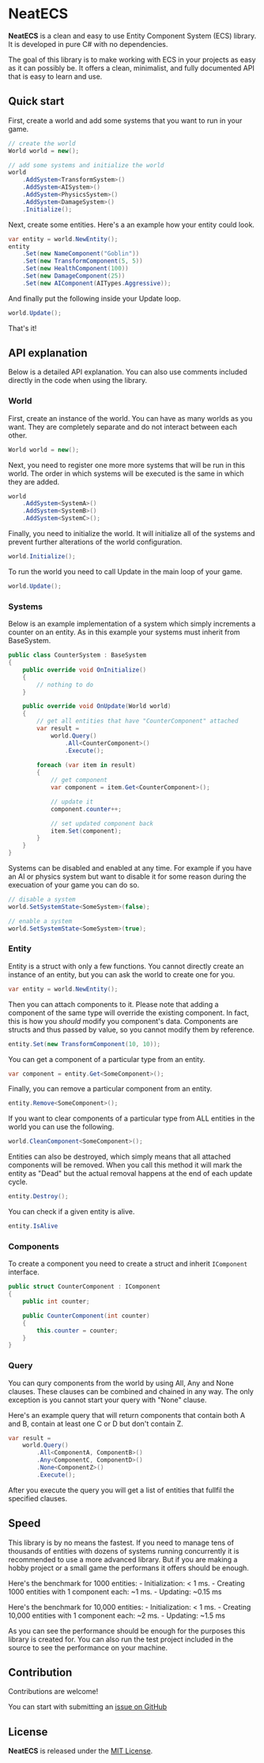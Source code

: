 # NeatECS
**NeatECS** is a clean and easy to use Entity Component System (ECS) library. It is developed in pure C# with no dependencies.

The goal of this library is to make working with ECS in your projects as easy as it can possibly be. It offers a clean, minimalist, and fully documented API that is easy to learn and use.

## Quick start
First, create a world and add some systems that you want to run in your game.

```cs
// create the world
World world = new();

// add some systems and initialize the world
world
	.AddSystem<TransformSystem>()
	.AddSystem<AISystem>()
	.AddSystem<PhysicsSystem>()
	.AddSystem<DamageSystem>()
	.Initialize();
```

Next, create some entities. Here's a an example how your entity could look.

```cs
var entity = world.NewEntity();
entity
	.Set(new NameComponent("Goblin"))
	.Set(new TransformComponent(5, 5))
	.Set(new HealthComponent(100))
	.Set(new DamageComponent(25))
	.Set(new AIComponent(AITypes.Aggressive));
```

And finally put the following inside your Update loop.

```cs
world.Update();
```

That's it!

## API explanation
Below is a detailed API explanation. You can also use comments included directly in the code when using the library.

### World
First, create an instance of the world. You can have as many worlds as you want. They are completely separate and do not interact between each other.
```cs 
World world = new();
```

Next, you need to register one more more systems that will be run in this world. The order in which systems will be executed is the same in which they are added.
```cs
world
	.AddSystem<SystemA>()
	.AddSystem<SystemB>()
	.AddSystem<SystemC>();
```

Finally, you need to initialize the world. It will initialize all of the systems and prevent further alterations of the world configuration.
```cs
world.Initialize();
```

To run the world you need to call Update in the main loop of your game.
```cs
world.Update();
```

### Systems
Below is an example implementation of a system which simply increments a counter on an entity. As in this example your systems must inherit from BaseSystem.
```cs
public class CounterSystem : BaseSystem
{
	public override void OnInitialize()
	{
		// nothing to do
	}

    public override void OnUpdate(World world)
    {
		// get all entities that have "CounterComponent" attached
		var result =
			world.Query()
				.All<CounterComponent>()
				.Execute();
		
		foreach (var item in result)
		{
			// get component
			var component = item.Get<CounterComponent>();

			// update it
			component.counter++;

			// set updated component back
			item.Set(component);
		}
	}
}
```

Systems can be disabled and enabled at any time. For example if you have an AI or physics system but want to disable it for some reason during the execuation of your game you can do so.
```cs
// disable a system
world.SetSystemState<SomeSystem>(false);

// enable a system
world.SetSystemState<SomeSystem>(true);
```

### Entity
Entity is a struct with only a few functions. You cannot directly create an instance of an entity, but you can ask the world to create one for you.
```cs
var entity = world.NewEntity();
```

Then you can attach components to it. Please note that adding a component of the same type will override the existing component. In fact, this is how you *should* modify you component's data. Components are structs and thus passed by value, so you cannot modify them by reference.
```cs
entity.Set(new TransformComponent(10, 10));
```

You can get a component of a particular type from an entity.
```cs
var component = entity.Get<SomeComponent>();
```

Finally, you can remove a particular component from an entity.
```cs
entity.Remove<SomeComponent>();
```

If you want to clear components of a particular type from ALL entities in the world you can use the following.
```cs
world.CleanComponent<SomeComponent>();
```

Entities can also be destroyed, which simply means that all attached components will be removed. When you call this method it will mark the entity as "Dead" but the actual removal happens at the end of each update cycle.
```cs
entity.Destroy();
```

You can check if a given entity is alive.
```cs
entity.IsAlive
```

### Components
To create a component you need to create a struct and inherit `IComponent` interface.
```cs
public struct CounterComponent : IComponent
{
    public int counter;

    public CounterComponent(int counter)
    {
        this.counter = counter;
    }
}
```

### Query
You can qury components from the world by using All, Any and None clauses. These clauses can be combined and chained in any way. The only exception is you cannot start your query with "None" clause.

Here's an example query that will return components that contain both A and B, contain at least one C or D but don't contain Z.
```cs
var result =
	world.Query()
		.All<ComponentA, ComponentB>()
		.Any<ComponentC, ComponentD>()
		.None<ComponentZ>()
		.Execute();
```

After you execute the query you will get a list of entities that fullfil the specified clauses.

## Speed
This library is by no means the fastest. If you need to manage tens of thousands of entities with dozens of systems running concurrently it is recommended to use a more advanced library. But if you are making a hobby project or a small game the performans it offers should be enough.

Here's the benchmark for 1000 entities:
	- Initialization: < 1 ms.
	- Creating 1000 entities with 1 component each: ~1 ms.
	- Updating: ~0.15 ms
	
Here's the benchmark for 10,000 entities:
	- Initialization: < 1 ms.
	- Creating 10,000 entities with 1 component each: ~2 ms.
	- Updating: ~1.5 ms
	
As you can see the performance should be enough for the purposes this library is created for. You can also run the test project included in the source to see the performance on your machine.

## Contribution
Contributions are welcome!

You can start with submitting an [issue on GitHub](https://github.com/Lurler/NeatECS/issues)

## License
**NeatECS** is released under the [MIT License](../master/LICENSE).